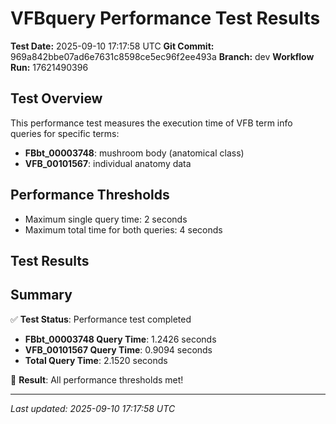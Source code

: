 # VFBquery Performance Test Results

**Test Date:** 2025-09-10 17:17:58 UTC
**Git Commit:** 969a842bbe07ad6e7631c8598ce5ec96f2ee493a
**Branch:** dev
**Workflow Run:** 17621490396

## Test Overview

This performance test measures the execution time of VFB term info queries for specific terms:

- **FBbt_00003748**: mushroom body (anatomical class)
- **VFB_00101567**: individual anatomy data

## Performance Thresholds

- Maximum single query time: 2 seconds
- Maximum total time for both queries: 4 seconds

## Test Results



## Summary

✅ **Test Status**: Performance test completed

- **FBbt_00003748 Query Time**: 1.2426 seconds
- **VFB_00101567 Query Time**: 0.9094 seconds
- **Total Query Time**: 2.1520 seconds

🎉 **Result**: All performance thresholds met!

---
*Last updated: 2025-09-10 17:17:58 UTC*
